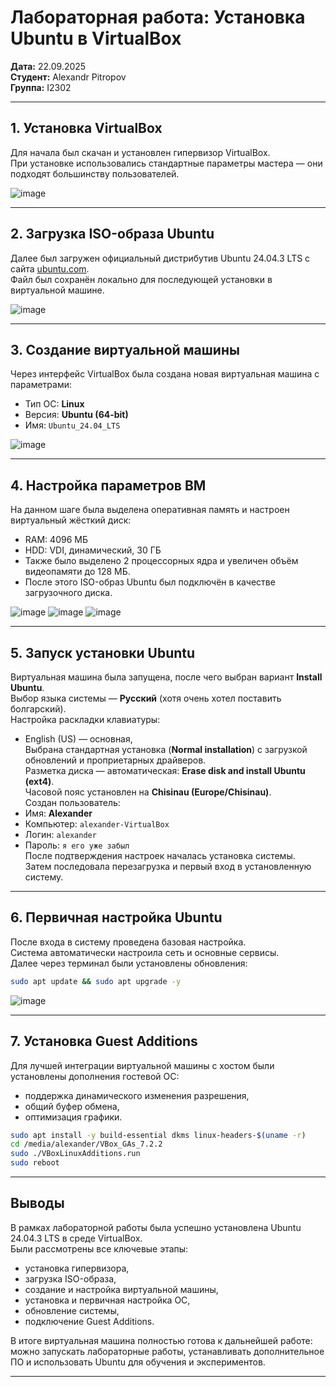 # Лабораторная работа: Установка Ubuntu в VirtualBox  

**Дата:** 22.09.2025  
**Студент:** Alexandr Pitropov  
**Группа:** I2302  

---

## 1. Установка VirtualBox
Для начала был скачан и установлен гипервизор VirtualBox.  
При установке использовались стандартные параметры мастера — они подходят большинству пользователей.  

![image](screenshotslab1/screenshot.jpg)

---

## 2. Загрузка ISO-образа Ubuntu
Далее был загружен официальный дистрибутив Ubuntu 24.04.3 LTS с сайта [ubuntu.com](https://ubuntu.com).  
Файл был сохранён локально для последующей установки в виртуальной машине.  

![image](screenshotslab1/screenshot1.jpg)

---

## 3. Создание виртуальной машины
Через интерфейс VirtualBox была создана новая виртуальная машина с параметрами:  
- Тип ОС: **Linux**  
- Версия: **Ubuntu (64-bit)**  
- Имя: `Ubuntu_24.04_LTS`
  
![image](screenshotslab1/screenshot10.jpg)

---

## 4. Настройка параметров ВМ
На данном шаге была выделена оперативная память и настроен виртуальный жёсткий диск:  
- RAM: 4096 МБ  
- HDD: VDI, динамический, 30 ГБ
- Также было выделено 2 процессорных ядра и увеличен объём видеопамяти до 128 МБ.
- После этого ISO-образ Ubuntu был подключён в качестве загрузочного диска.  
 
![image](screenshotslab1/screenshot11.jpg)
![image](screenshotslab1/screenshot12.jpg)
![image](screenshotslab1/screenshot13.jpg)

---

## 5. Запуск установки Ubuntu
Виртуальная машина была запущена, после чего выбран вариант **Install Ubuntu**.  
Выбор языка системы — **Русский** (хотя очень хотел поставить болгарский).  
Настройка раскладки клавиатуры:  
- English (US) — основная,  
Выбрана стандартная установка (**Normal installation**) с загрузкой обновлений и проприетарных драйверов.  
Разметка диска — автоматическая: **Erase disk and install Ubuntu (ext4)**.  
Часовой пояс установлен на **Chisinau (Europe/Chisinau)**.  
Создан пользователь:  
- Имя: **Alexander**  
- Компьютер: `alexander-VirtualBox`  
- Логин: `alexander`  
- Пароль: `я его уже забыл`  
После подтверждения настроек началась установка системы.  
Затем последовала перезагрузка и первый вход в установленную систему.  

---

## 6. Первичная настройка Ubuntu
После входа в систему проведена базовая настройка.  
Система автоматически настроила сеть и основные сервисы.  
Далее через терминал были установлены обновления:
```bash
sudo apt update && sudo apt upgrade -y
```

![image](screenshotslab1/screenshot17.jpg)

---

## 7. Установка Guest Additions
Для лучшей интеграции виртуальной машины с хостом были установлены дополнения гостевой ОС:  
- поддержка динамического изменения разрешения,  
- общий буфер обмена,  
- оптимизация графики.  

```bash
sudo apt install -y build-essential dkms linux-headers-$(uname -r)
cd /media/alexander/VBox_GAs_7.2.2
sudo ./VBoxLinuxAdditions.run
sudo reboot
```

---

## Выводы
В рамках лабораторной работы была успешно установлена Ubuntu 24.04.3 LTS в среде VirtualBox.  
Были рассмотрены все ключевые этапы:  
- установка гипервизора,  
- загрузка ISO-образа,  
- создание и настройка виртуальной машины,  
- установка и первичная настройка ОС,  
- обновление системы,  
- подключение Guest Additions.  

В итоге виртуальная машина полностью готова к дальнейшей работе:  
можно запускать лабораторные работы, устанавливать дополнительное ПО и использовать Ubuntu для обучения и экспериментов.  

---


